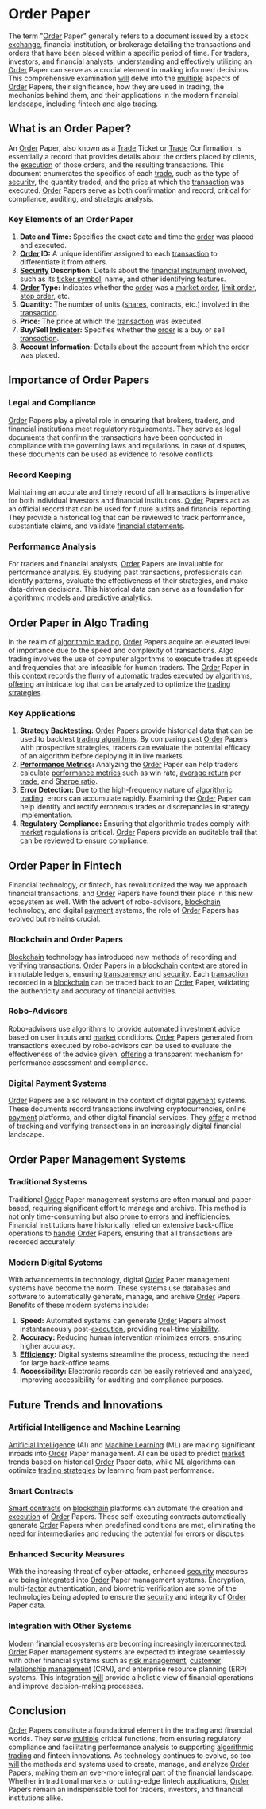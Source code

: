 # Order Paper

The term "[Order](../o/order.md) Paper" generally refers to a document issued by a stock [exchange](../e/exchange.md), financial institution, or brokerage detailing the transactions and orders that have been placed within a specific period of time. For traders, investors, and financial analysts, understanding and effectively utilizing an [Order](../o/order.md) Paper can serve as a crucial element in making informed decisions. This comprehensive examination [will](../w/will.md) delve into the [multiple](../m/multiple.md) aspects of [Order](../o/order.md) Papers, their significance, how they are used in trading, the mechanics behind them, and their applications in the modern financial landscape, including fintech and algo trading.

## What is an Order Paper?

An [Order](../o/order.md) Paper, also known as a [Trade](../t/trade.md) Ticket or [Trade](../t/trade.md) Confirmation, is essentially a record that provides details about the orders placed by clients, the [execution](../e/execution.md) of those orders, and the resulting transactions. This document enumerates the specifics of each [trade](../t/trade.md), such as the type of [security](../s/security.md), the quantity traded, and the price at which the [transaction](../t/transaction.md) was executed. [Order](../o/order.md) Papers serve as both confirmation and record, critical for compliance, auditing, and strategic analysis.

### Key Elements of an Order Paper

1. **Date and Time:** Specifies the exact date and time the [order](../o/order.md) was placed and executed.
2. **[Order](../o/order.md) ID:** A unique identifier assigned to each [transaction](../t/transaction.md) to differentiate it from others.
3. **[Security](../s/security.md) Description:** Details about the [financial instrument](../f/financial_instrument.md) involved, such as its [ticker symbol](../t/ticker_symbol.md), name, and other identifying features.
4. **[Order](../o/order.md) Type:** Indicates whether the [order](../o/order.md) was a [market order](../m/market_order.md), [limit order](../l/limit_order.md), [stop order](../s/stop_order.md), etc.
5. **Quantity:** The number of units ([shares](../s/shares.md), contracts, etc.) involved in the [transaction](../t/transaction.md).
6. **Price:** The price at which the [transaction](../t/transaction.md) was executed.
7. **Buy/Sell [Indicator](../i/indicator.md):** Specifies whether the [order](../o/order.md) is a buy or sell [transaction](../t/transaction.md).
8. **Account Information:** Details about the account from which the [order](../o/order.md) was placed.

## Importance of Order Papers

### Legal and Compliance

[Order](../o/order.md) Papers play a pivotal role in ensuring that brokers, traders, and financial institutions meet regulatory requirements. They serve as legal documents that confirm the transactions have been conducted in compliance with the governing laws and regulations. In case of disputes, these documents can be used as evidence to resolve conflicts.

### Record Keeping

Maintaining an accurate and timely record of all transactions is imperative for both individual investors and financial institutions. [Order](../o/order.md) Papers act as an official record that can be used for future audits and financial reporting. They provide a historical log that can be reviewed to track performance, substantiate claims, and validate [financial statements](../f/financial_statements.md).

### Performance Analysis

For traders and financial analysts, [Order](../o/order.md) Papers are invaluable for performance analysis. By studying past transactions, professionals can identify patterns, evaluate the effectiveness of their strategies, and make data-driven decisions. This historical data can serve as a foundation for algorithmic models and [predictive analytics](../p/predictive_analytics.md).

## Order Paper in Algo Trading

In the realm of [algorithmic trading](../a/accountability.md), [Order](../o/order.md) Papers acquire an elevated level of importance due to the speed and complexity of transactions. Algo trading involves the use of computer algorithms to execute trades at speeds and frequencies that are infeasible for human traders. The [Order](../o/order.md) Paper in this context records the flurry of automatic trades executed by algorithms, [offering](../o/offering.md) an intricate log that can be analyzed to optimize the [trading strategies](../t/trading_strategies.md).

### Key Applications

1. **Strategy [Backtesting](../b/backtesting.md):** [Order](../o/order.md) Papers provide historical data that can be used to backtest [trading algorithms](../t/trading_algorithms.md). By comparing past [Order](../o/order.md) Papers with prospective strategies, traders can evaluate the potential efficacy of an algorithm before deploying it in live markets.
2. **[Performance Metrics](../p/performance_metrics.md):** Analyzing the [Order](../o/order.md) Paper can help traders calculate [performance metrics](../p/performance_metrics.md) such as win rate, [average return](../a/average_return.md) per [trade](../t/trade.md), and [Sharpe ratio](../s/sharpe_ratio.md).
3. **Error Detection:** Due to the high-frequency nature of [algorithmic trading](../a/accountability.md), errors can accumulate rapidly. Examining the [Order](../o/order.md) Paper can help identify and rectify erroneous trades or discrepancies in strategy implementation.
4. **Regulatory Compliance:** Ensuring that algorithmic trades comply with [market](../m/market.md) regulations is critical. [Order](../o/order.md) Papers provide an auditable trail that can be reviewed to ensure compliance.

## Order Paper in Fintech

Financial technology, or fintech, has revolutionized the way we approach financial transactions, and [Order](../o/order.md) Papers have found their place in this new ecosystem as well. With the advent of robo-advisors, [blockchain](../b/blockchain_in_trading.md) technology, and digital [payment](../p/payment.md) systems, the role of [Order](../o/order.md) Papers has evolved but remains crucial.

### Blockchain and Order Papers

[Blockchain](../b/blockchain_in_trading.md) technology has introduced new methods of recording and verifying transactions. [Order](../o/order.md) Papers in a [blockchain](../b/blockchain_in_trading.md) context are stored in immutable ledgers, ensuring [transparency](../t/transparency.md) and [security](../s/security.md). Each [transaction](../t/transaction.md) recorded in a [blockchain](../b/blockchain_in_trading.md) can be traced back to an [Order](../o/order.md) Paper, validating the authenticity and accuracy of financial activities.

### Robo-Advisors

Robo-advisors use algorithms to provide automated investment advice based on user inputs and [market](../m/market.md) conditions. [Order](../o/order.md) Papers generated from transactions executed by robo-advisors can be used to evaluate the effectiveness of the advice given, [offering](../o/offering.md) a transparent mechanism for performance assessment and compliance.

### Digital Payment Systems

[Order](../o/order.md) Papers are also relevant in the context of digital [payment](../p/payment.md) systems. These documents record transactions involving cryptocurrencies, online [payment](../p/payment.md) platforms, and other digital financial services. They [offer](../o/offer.md) a method of tracking and verifying transactions in an increasingly digital financial landscape.

## Order Paper Management Systems

### Traditional Systems

Traditional [Order](../o/order.md) Paper management systems are often manual and paper-based, requiring significant effort to manage and archive. This method is not only time-consuming but also prone to errors and inefficiencies. Financial institutions have historically relied on extensive back-office operations to [handle](../h/handle.md) [Order](../o/order.md) Papers, ensuring that all transactions are recorded accurately.

### Modern Digital Systems

With advancements in technology, digital [Order](../o/order.md) Paper management systems have become the norm. These systems use databases and software to automatically generate, manage, and archive [Order](../o/order.md) Papers. Benefits of these modern systems include:

1. **Speed:** Automated systems can generate [Order](../o/order.md) Papers almost instantaneously post-[execution](../e/execution.md), providing real-time [visibility](../v/visibility.md).
2. **Accuracy:** Reducing human intervention minimizes errors, ensuring higher accuracy.
3. **[Efficiency](../e/efficiency.md):** Digital systems streamline the process, reducing the need for large back-office teams.
4. **Accessibility:** Electronic records can be easily retrieved and analyzed, improving accessibility for auditing and compliance purposes.

## Future Trends and Innovations

### Artificial Intelligence and Machine Learning

[Artificial Intelligence](../a/artificial_intelligence_in_trading.md) (AI) and [Machine Learning](../m/machine_learning.md) (ML) are making significant inroads into [Order](../o/order.md) Paper management. AI can be used to predict [market](../m/market.md) trends based on historical [Order](../o/order.md) Paper data, while ML algorithms can optimize [trading strategies](../t/trading_strategies.md) by learning from past performance.

### Smart Contracts

[Smart contracts](../s/smart_contracts_in_trading.md) on [blockchain](../b/blockchain_in_trading.md) platforms can automate the creation and [execution](../e/execution.md) of [Order](../o/order.md) Papers. These self-executing contracts automatically generate [Order](../o/order.md) Papers when predefined conditions are met, eliminating the need for intermediaries and reducing the potential for errors or disputes.

### Enhanced Security Measures

With the increasing threat of cyber-attacks, enhanced [security](../s/security.md) measures are being integrated into [Order](../o/order.md) Paper management systems. Encryption, multi-[factor](../f/factor.md) authentication, and biometric verification are some of the technologies being adopted to ensure the [security](../s/security.md) and integrity of [Order](../o/order.md) Paper data.

### Integration with Other Systems

Modern financial ecosystems are becoming increasingly interconnected. [Order](../o/order.md) Paper management systems are expected to integrate seamlessly with other financial systems such as [risk management](../r/risk_management.md), [customer](../c/customer.md) [relationship management](../r/relationship_management.md) (CRM), and enterprise resource planning (ERP) systems. This integration [will](../w/will.md) provide a holistic view of financial operations and improve decision-making processes.

## Conclusion

[Order](../o/order.md) Papers constitute a foundational element in the trading and financial worlds. They serve [multiple](../m/multiple.md) critical functions, from ensuring regulatory compliance and facilitating performance analysis to supporting [algorithmic trading](../a/accountability.md) and fintech innovations. As technology continues to evolve, so too [will](../w/will.md) the methods and systems used to create, manage, and analyze [Order](../o/order.md) Papers, making them an ever-more integral part of the financial landscape. Whether in traditional markets or cutting-edge fintech applications, [Order](../o/order.md) Papers remain an indispensable tool for traders, investors, and financial institutions alike.